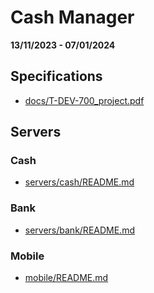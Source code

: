 # Cash Manager

**13/11/2023 - 07/01/2024**

## Specifications

- <a href="docs/T-DEV-700_project.pdf">docs/T-DEV-700_project.pdf</a>

## Servers

### Cash

- <a href="servers/cash/README.md">servers/cash/README.md</a>

### Bank

- <a href="servers/bank/README.md">servers/bank/README.md</a>

### Mobile

- <a href="mobile/README.md">mobile/README.md</a>
